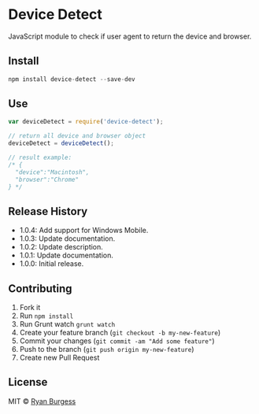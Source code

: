 Device Detect
=============
JavaScript module to check if user agent to return the device and browser.

## Install

```js
npm install device-detect --save-dev
```

## Use

```js
var deviceDetect = require('device-detect');

// return all device and browser object
deviceDetect = deviceDetect();

// result example:
/* {
  "device":"Macintosh",
  "browser":"Chrome"
} */
```
 
## Release History
* 1.0.4: Add support for Windows Mobile.
* 1.0.3: Update documentation.
* 1.0.2: Update description.
* 1.0.1: Update documentation.
* 1.0.0: Initial release.
 
## Contributing
1. Fork it
2. Run `npm install`
3. Run Grunt watch `grunt watch`
4. Create your feature branch (`git checkout -b my-new-feature`)
5. Commit your changes (`git commit -am "Add some feature"`)
6. Push to the branch (`git push origin my-new-feature`)
7. Create new Pull Request

## License
MIT © [Ryan Burgess](http://github.com/ryanburgess)
